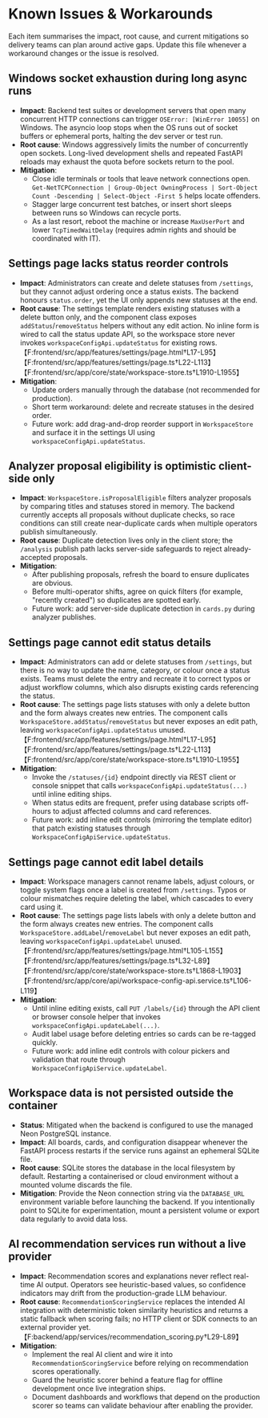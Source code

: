 # Known Issues & Workarounds

Each item summarises the impact, root cause, and current mitigations so delivery teams can plan around active gaps. Update this file whenever a workaround changes or the issue is resolved.

## Windows socket exhaustion during long async runs

- **Impact**: Backend test suites or development servers that open many concurrent HTTP connections can trigger `OSError: [WinError 10055]` on Windows. The asyncio loop stops when the OS runs out of socket buffers or ephemeral ports, halting the dev server or test run.
- **Root cause**: Windows aggressively limits the number of concurrently open sockets. Long-lived development shells and repeated FastAPI reloads may exhaust the quota before sockets return to the pool.
- **Mitigation**:
  - Close idle terminals or tools that leave network connections open. `Get-NetTCPConnection | Group-Object OwningProcess | Sort-Object Count -Descending | Select-Object -First 5` helps locate offenders.
  - Stagger large concurrent test batches, or insert short sleeps between runs so Windows can recycle ports.
  - As a last resort, reboot the machine or increase `MaxUserPort` and lower `TcpTimedWaitDelay` (requires admin rights and should be coordinated with IT).

## Settings page lacks status reorder controls

- **Impact**: Administrators can create and delete statuses from `/settings`, but they cannot adjust ordering once a status exists. The backend honours `status.order`, yet the UI only appends new statuses at the end.
- **Root cause**: The settings template renders existing statuses with a delete button only, and the component class exposes `addStatus`/`removeStatus` helpers without any edit action. No inline form is wired to call the status update API, so the workspace store never invokes `workspaceConfigApi.updateStatus` for existing rows.【F:frontend/src/app/features/settings/page.html†L17-L95】【F:frontend/src/app/features/settings/page.ts†L22-L113】【F:frontend/src/app/core/state/workspace-store.ts†L1910-L1955】
- **Mitigation**:
  - Update orders manually through the database (not recommended for production).
  - Short term workaround: delete and recreate statuses in the desired order.
  - Future work: add drag-and-drop reorder support in `WorkspaceStore` and surface it in the settings UI using `workspaceConfigApi.updateStatus`.

## Analyzer proposal eligibility is optimistic client-side only

- **Impact**: `WorkspaceStore.isProposalEligible` filters analyzer proposals by comparing titles and statuses stored in memory. The backend currently accepts all proposals without duplicate checks, so race conditions can still create near-duplicate cards when multiple operators publish simultaneously.
- **Root cause**: Duplicate detection lives only in the client store; the `/analysis` publish path lacks server-side safeguards to reject already-accepted proposals.
- **Mitigation**:
  - After publishing proposals, refresh the board to ensure duplicates are obvious.
  - Before multi-operator shifts, agree on quick filters (for example, "recently created") so duplicates are spotted early.
  - Future work: add server-side duplicate detection in `cards.py` during analyzer publishes.

## Settings page cannot edit status details

- **Impact**: Administrators can add or delete statuses from `/settings`, but there is no way to update the name, category, or colour once a status exists. Teams must delete the entry and recreate it to correct typos or adjust workflow columns, which also disrupts existing cards referencing the status.
- **Root cause**: The settings page lists statuses with only a delete button and the form always creates new entries. The component calls `WorkspaceStore.addStatus`/`removeStatus` but never exposes an edit path, leaving `workspaceConfigApi.updateStatus` unused.【F:frontend/src/app/features/settings/page.html†L17-L95】【F:frontend/src/app/features/settings/page.ts†L22-L113】【F:frontend/src/app/core/state/workspace-store.ts†L1910-L1955】
- **Mitigation**:
  - Invoke the `/statuses/{id}` endpoint directly via REST client or console snippet that calls `workspaceConfigApi.updateStatus(...)` until inline editing ships.
  - When status edits are frequent, prefer using database scripts off-hours to adjust affected columns and card references.
  - Future work: add inline edit controls (mirroring the template editor) that patch existing statuses through `WorkspaceConfigApiService.updateStatus`.

## Settings page cannot edit label details

- **Impact**: Workspace managers cannot rename labels, adjust colours, or toggle system flags once a label is created from `/settings`. Typos or colour mismatches require deleting the label, which cascades to every card using it.
- **Root cause**: The settings page lists labels with only a delete button and the form always creates new entries. The component calls `WorkspaceStore.addLabel`/`removeLabel` but never exposes an edit path, leaving `workspaceConfigApi.updateLabel` unused.【F:frontend/src/app/features/settings/page.html†L105-L155】【F:frontend/src/app/features/settings/page.ts†L32-L89】【F:frontend/src/app/core/state/workspace-store.ts†L1868-L1903】【F:frontend/src/app/core/api/workspace-config-api.service.ts†L106-L119】
- **Mitigation**:
  - Until inline editing exists, call `PUT /labels/{id}` through the API client or browser console helper that invokes `workspaceConfigApi.updateLabel(...)`.
  - Audit label usage before deleting entries so cards can be re-tagged quickly.
  - Future work: add inline edit controls with colour pickers and validation that route through `WorkspaceConfigApiService.updateLabel`.

## Workspace data is not persisted outside the container

- **Status**: Mitigated when the backend is configured to use the managed Neon PostgreSQL instance.
- **Impact**: All boards, cards, and configuration disappear whenever the FastAPI process restarts if the service runs against an ephemeral SQLite file.
- **Root cause**: SQLite stores the database in the local filesystem by default. Restarting a containerised or cloud environment without a mounted volume discards the file.
- **Mitigation**: Provide the Neon connection string via the `DATABASE_URL` environment variable before launching the backend. If you intentionally point to SQLite for experimentation, mount a persistent volume or export data regularly to avoid data loss.

## AI recommendation services run without a live provider

- **Impact**: Recommendation scores and explanations never reflect real-time AI output. Operators see heuristic-based values, so confidence indicators may drift from the production-grade LLM behaviour.
- **Root cause**: `RecommendationScoringService` replaces the intended AI integration with deterministic token similarity heuristics and returns a static fallback when scoring fails; no HTTP client or SDK connects to an external provider yet.【F:backend/app/services/recommendation_scoring.py†L29-L89】
- **Mitigation**:
  - Implement the real AI client and wire it into `RecommendationScoringService` before relying on recommendation scores operationally.
  - Guard the heuristic scorer behind a feature flag for offline development once live integration ships.
  - Document dashboards and workflows that depend on the production scorer so teams can validate behaviour after enabling the provider.
